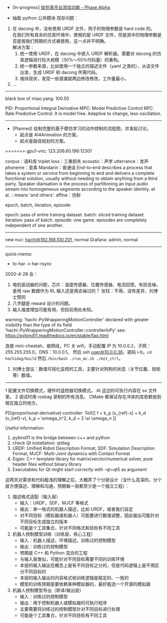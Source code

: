 - [In-progress] [给仿真平台添加功能 - Phase Alpha](http://jira.corp.hachibot.com/browse/AI-28)

- 抽取 python 公共模块
现存问题：
1. 在 dacong 中，没有使用 URDF 文件，狗子的物理参数是 hard code 的。   
   在我们所有其余的仿真环境中，使用的是 URDF 文件，但是其中的物理参数是否是按我们预期的方式被使用，这一点并不明确。   
   解决方案：
   1. 统一使用 URDF，在 dacong 中嵌入 URDF 解析器。需要对 dacong 的仿真逻辑进行较大规模（30%～50%代码量）的重构。
   1. 统一参数来源，比如使用一个独立的描述文件（yaml 之类的），从该文件出发，生成 URDF 和 dacong 所需代码。
   1. 维持现状，发现一些错漏就两边修改修改，工作量最小。
1. ...

_______
black box of miao.yang: 100.50

PID: Proportional Integral Derivative
MPC: Model Predictive Control
RPC: Rate Predictive Control. It is model free. Adaptive to change, less oscillation.

_______
- [Planned] 绘制完整的基于模仿学习的动作控制的流程图，并发起讨论。
  - 起点是 AI4Animation 的方案。
  - 起点是路径规划的方案。

=======
gpu1-vnc: 123.206.60.196:12301

corpus：语料库
triplet loss：三重损失
acoustic：声学
utterrance：发声
phoneme：音素
Mandarin：普通话
End-to-end describes a process that takes a system or service from beginning to end
  and delivers a complete functional solution,
  usually without needing to obtain anything from a third party.
Speaker diarisation is the process of partitioning an input audio stream
  into homogeneous segments according to the speaker identity.
et al.：means 'and others'.
affine：仿射

epoch, batch, iteration, episode:

epoch: pass of entire training dataset.
batch: sliced training dataset.
iteration: pass of batch.
episode: one game. episodes are completely independent of one another.

_______ _______
new nuc: hachi@192.168.100.201, normal
Grafana: admin, normal

_______ _______
quick-memo:
- to-har -> har-rsync

2020-4-28 会：
1. 电机驱动器的问题，芯片：温度传感器、位置传感器、电流回馈，有损去噪，是用 raw 数据作为 RL 输入还是用去噪过的？
   张钰：不用，没有差异，刘博士赞同
2. 八字腿是 reward 设计的问题。
3. 输入维度增加可能有用，但目前用处未知。

warning: ‘hachi::PyWrapperingMotionController’
 declared with greater visibility than the type of its field
  ‘hachi::PyWrapperingMotionController::controllerInPy’
see: https://pybind11.readthedocs.io/en/stable/faq.html

连接 mini-cheetah，接网线，PC 关 wifi，手动配置 IP 为 10.0.0.2，子网：255.255.255.0，DNS：10.0.0.1。
然后 ssh user@10.0.0.36，密码 i-b。`cd hachidog/build` 然后 `/bin/bash ./run_mc.sh ./mit_ctrl`。

1. 刘博士提议：数值可视化监控的工具，主要针对狗狗的状态（关节位置、扭矩等）数值。

_______ _______
1 配置文件切换模式，硬件时遥控器切换模式。
  AI 这边的可执行内容在 so 文件里。
2 调试时用 rosbag 录制的所有消息。
  CMake 都保证存在冲突的库依赖放到相互独立的地方。

PD(proportional-derivative) controller: TeX[[ f = k_p (x_{ref}-x) + k_d (v_{ref}-v), k_p = \omega_n^2, k_d = 2 \xi \omega_n ]]

Useful information:
1. pybind11 is the bridge between c++ and python
2. check Qt installation: qtdiag
3. URDF: Unified Robot Description Format; SDF: Simulation Description Format; MJCF: Multi-Joint dynamics with Contact Format
4. Eigen: C++ template library for matrix/verctor/numerical solver, pure header files without binary library
5. Executables for Qt might start correctly with -qt=qt5 as argument

这两天对需求和代码粗浅的理解之后，大概弄了个分层设计（没什么高深的，分个层方便描述、理解和沟通，预期每一层都至少是一个独立工程）：
1. 描述格式适配（输入层）
   - 输入：URDF，SDF，MJCF 等格式
   - 输出：单一格式的机器人描述，比如 URDF，或者我们自定
   - 对不同目标（模拟器或机器人）可能要进行数值调整，因此输出可能针对不同目标生成独立的版本
   - 可能是个工具集合，针对不同格式和目标有不同工具
2. 机器人控制模型训练（训练层，核心工程）
   - 输入：机器人描述，环境描述，训练过的控制模型
   - 输出：训练过的控制模型
   - 预期是 C++ 和 Python 混合的工程
   - 与输入层类似，可能针对不同目标需要不同的训练环境
   - 本层的输入输出在概念上是有不同目标之分的，但是代码逻辑上是不用区分不同目标的
   - 本层的输入输出的内容格式和训练逻辑是稳定的、一致的
   - 模型的训练预期是要依赖某种模拟器的，最好能选一个开源的模拟器
3. 机器人控制模型导出（转译/输出层）
   - 输入：训练过的控制模型
   - 输出：用于控制机器人或模拟器的可执行程序
   - 主要需要将训练过的控制模型针对不同目标进行处理
   - 可能是个工具集合，针对不同目标有不同工具
